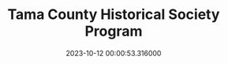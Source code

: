 ---
date: &id001 2023-10-12 00:00:53.316000
dateRange: Oct 11
draft: false
mpaaRating: Not Rated
oneSheet: /img/2023-10-tchs-buckingham-larch-helm-copy.jpg
performanceList:
  performance:
  - date: *id001
    format: 2D
    note: ''
runningTime: 60
shortTitle: Tama County Historical Society
showType: Meeting
studioInfo:
  studio: Not Specified
  studioFee: 0
  studioPercentage: 0
title: Tama County Historical Society Program
---